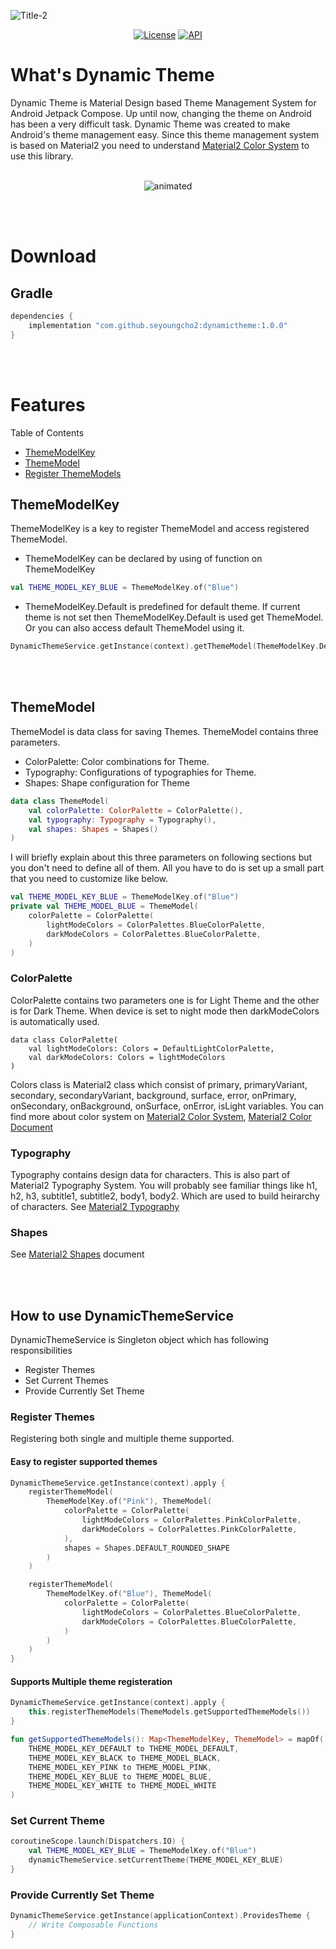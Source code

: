 ![Title-2](https://user-images.githubusercontent.com/59521473/237021425-d3289ba1-bff3-495e-922d-91bdc0505b5a.png)

<p align="center">
  <a href="https://opensource.org/licenses/Apache-2.0"><img alt="License" src="https://img.shields.io/badge/License-Apache%202.0-blue.svg"/></a>
  <a href="https://android-arsenal.com/api?level=26"><img alt="API" src="https://img.shields.io/badge/API-26%2B-brightgreen.svg?style=flat"/></a>
</p>

# What's Dynamic Theme
Dynamic Theme is Material Design based Theme Management System for Android Jetpack Compose. Up until now, changing the theme on Android has been a very difficult task. Dynamic Theme was created to make Android's theme management easy. Since this theme management system is based on Material2 you need to understand [Material2 Color System](https://m2.material.io/design/color/the-color-system.html) to use this library.
<br><br>
<p align="center">
    <img src="https://user-images.githubusercontent.com/59521473/237029773-3d173741-2bfd-47f9-82fe-6f7f6a6c561e.gif" alt="animated" />
</p>

<br><br>

# Download

## Gradle
```gradle
dependencies {
    implementation "com.github.seyoungcho2:dynamictheme:1.0.0"
}
```

<br><br>

# Features
Table of Contents
- [ThemeModelKey](https//github.com/seyoungcho2/ComposeDynamicTheme#thememodelkey)
- [ThemeModel](https//github.com/seyoungcho2/ComposeDynamicTheme#thememodel)
- [Register ThemeModels](https//github.com/seyoungcho2/ComposeDynamicTheme#registerthememodels)


## ThemeModelKey
ThemeModelKey is a key to register ThemeModel and access registered ThemeModel.
- ThemeModelKey can be declared by using of function on ThemeModelKey
```kotlin
val THEME_MODEL_KEY_BLUE = ThemeModelKey.of("Blue")
```
- ThemeModelKey.Default is predefined for default theme. If current theme is not set then ThemeModelKey.Default is used get ThemeModel. Or you can also access default ThemeModel using it.
```kotlin
DynamicThemeService.getInstance(context).getThemeModel(ThemeModelKey.Default)
```
<br><br>

## ThemeModel
ThemeModel is data class for saving Themes. ThemeModel contains three parameters. 
- ColorPalette: Color combinations for Theme. 
- Typography: Configurations of typographies for Theme.
- Shapes: Shape configuration for Theme
```kotlin
data class ThemeModel(
    val colorPalette: ColorPalette = ColorPalette(),
    val typography: Typography = Typography(),
    val shapes: Shapes = Shapes()
)
```
I will briefly explain about this three parameters on following sections but you don't need to define all of them. All you have to do is set up a small part that you need to customize like below.
```kotlin
val THEME_MODEL_KEY_BLUE = ThemeModelKey.of("Blue")
private val THEME_MODEL_BLUE = ThemeModel(
    colorPalette = ColorPalette(
        lightModeColors = ColorPalettes.BlueColorPalette,
        darkModeColors = ColorPalettes.BlueColorPalette,
    )
)
```

### ColorPalette
ColorPalette contains two parameters one is for Light Theme and the other is for Dark Theme. When device is set to night mode then darkModeColors is automatically used.
```
data class ColorPalette(
    val lightModeColors: Colors = DefaultLightColorPalette,
    val darkModeColors: Colors = lightModeColors
)
```
Colors class is Material2 class which consist of primary, primaryVariant, secondary, secondaryVariant, background, surface, error, onPrimary, onSecondary, onBackground, onSurface, onError, isLight variables. You can find more about color system on [Material2 Color System](https://m2.material.io/design/color/the-color-system.html), [Material2 Color Document](https://developer.android.com/reference/kotlin/androidx/compose/material/Colors)


### Typography
Typography contains design data for characters. This is also part of Material2 Typography System. You will probably see familiar things like h1, h2, h3, subtitle1, subtitle2, body1, body2. Which are used to build heirarchy of characters. See [Material2 Typography](https://developer.android.com/reference/kotlin/androidx/compose/material/Typography)

### Shapes
See [Material2 Shapes](https://m2.material.io/design/shape/applying-shape-to-ui.html) document

<br><br>

## How to use DynamicThemeService
DynamicThemeService is Singleton object which has following responsibilities
- Register Themes
- Set Current Themes
- Provide Currently Set Theme

### Register Themes
Registering both single and multiple theme supported.
#### Easy to register supported themes
```kotlin
DynamicThemeService.getInstance(context).apply {
    registerThemeModel(
        ThemeModelKey.of("Pink"), ThemeModel(
            colorPalette = ColorPalette(
                lightModeColors = ColorPalettes.PinkColorPalette,
                darkModeColors = ColorPalettes.PinkColorPalette,
            ),
            shapes = Shapes.DEFAULT_ROUNDED_SHAPE
        )
    )

    registerThemeModel(
        ThemeModelKey.of("Blue"), ThemeModel(
            colorPalette = ColorPalette(
                lightModeColors = ColorPalettes.BlueColorPalette,
                darkModeColors = ColorPalettes.BlueColorPalette,
            )
        )
    )
}
```

#### Supports Multiple theme registeration 
```kotlin
DynamicThemeService.getInstance(context).apply {
    this.registerThemeModels(ThemeModels.getSupportedThemeModels())
}

fun getSupportedThemeModels(): Map<ThemeModelKey, ThemeModel> = mapOf(
    THEME_MODEL_KEY_DEFAULT to THEME_MODEL_DEFAULT,
    THEME_MODEL_KEY_BLACK to THEME_MODEL_BLACK,
    THEME_MODEL_KEY_PINK to THEME_MODEL_PINK,
    THEME_MODEL_KEY_BLUE to THEME_MODEL_BLUE,
    THEME_MODEL_KEY_WHITE to THEME_MODEL_WHITE
)
```

### Set Current Theme
```kotlin
coroutineScope.launch(Dispatchers.IO) {
    val THEME_MODEL_KEY_BLUE = ThemeModelKey.of("Blue")
    dynamicThemeService.setCurrentTheme(THEME_MODEL_KEY_BLUE)
}
```

### Provide Currently Set Theme
```kotlin
DynamicThemeService.getInstance(applicationContext).ProvidesTheme {
    // Write Composable Functions
}


